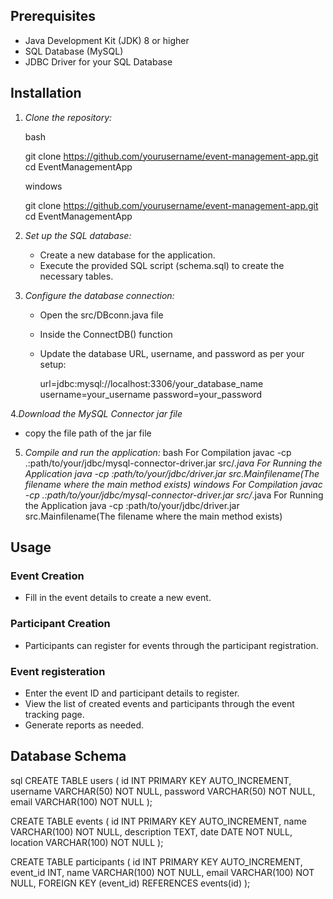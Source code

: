 ## Prerequisites
- Java Development Kit (JDK) 8 or higher
- SQL Database (MySQL)
- JDBC Driver for your SQL Database

## Installation

1. *Clone the repository:*

   bash

   git clone https://github.com/yourusername/event-management-app.git
   cd EventManagementApp

   windows 

   git clone https://github.com/yourusername/event-management-app.git
   cd EventManagementApp
   

2. *Set up the SQL database:*
   - Create a new database for the application.
   - Execute the provided SQL script (schema.sql) to create the necessary tables.

3. *Configure the database connection:*
   - Open the src/DBconn.java file 
   - Inside the ConnectDB() function
   - Update the database URL, username, and password as per your setup:
     
     url=jdbc:mysql://localhost:3306/your_database_name
     username=your_username
     password=your_password

4.*Download the MySQL Connector jar file*
  - copy the file path of the jar file      

5. *Compile and run the application:*
   bash
   For Compilation javac -cp .:path/to/your/jdbc/mysql-connector-driver.jar     src/*.java
   For Running the Application java -cp :path/to/your/jdbc/driver.jar  src.Mainfilename(The filename  where the main method exists)
   windows 
   For Compilation javac -cp .:path/to/your/jdbc/mysql-connector-driver.jar     src/*.java
   For Running the Application java -cp :path/to/your/jdbc/driver.jar  
src.Mainfilename(The filename  where the main method exists)
   

## Usage



### Event Creation
- Fill in the event details to create a new event.

### Participant Creation
- Participants can register for events through the participant registration.

### Event registeration

- Enter the event ID and participant details to register.
- View the list of created events and participants through the event tracking page.
- Generate reports as needed.

## Database Schema

sql
CREATE TABLE users (
    id INT PRIMARY KEY AUTO_INCREMENT,
    username VARCHAR(50) NOT NULL,
    password VARCHAR(50) NOT NULL,
    email VARCHAR(100) NOT NULL
);

CREATE TABLE events (
    id INT PRIMARY KEY AUTO_INCREMENT,
    name VARCHAR(100) NOT NULL,
    description TEXT,
    date DATE NOT NULL,
    location VARCHAR(100) NOT NULL
);

CREATE TABLE participants (
    id INT PRIMARY KEY AUTO_INCREMENT,
    event_id INT,
    name VARCHAR(100) NOT NULL,
    email VARCHAR(100) NOT NULL,
    FOREIGN KEY (event_id) REFERENCES events(id)
);

